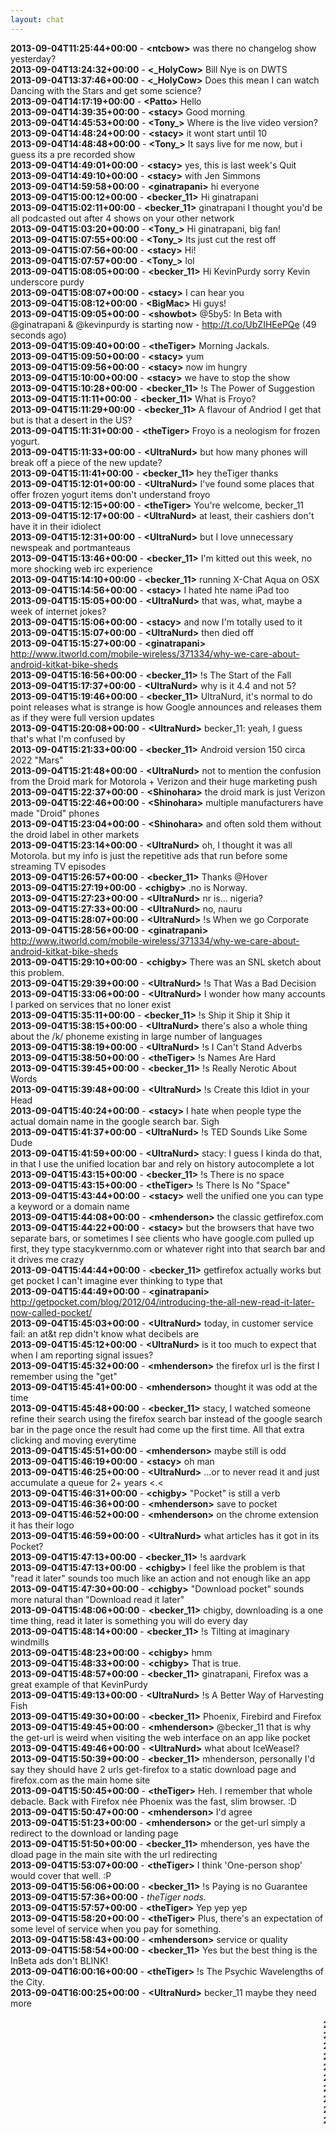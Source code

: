 ```yaml
---
layout: chat
---
```

**2013-09-04T11:25:44+00:00** - **&lt;ntcbow&gt;** was there no changelog show yesterday?  
**2013-09-04T13:24:32+00:00** - **&lt;_HolyCow&gt;** Bill Nye is on DWTS  
**2013-09-04T13:37:46+00:00** - **&lt;_HolyCow&gt;** Does this mean I can watch Dancing with the Stars and get some science?  
**2013-09-04T14:17:19+00:00** - **&lt;Patto&gt;** Hello  
**2013-09-04T14:39:35+00:00** - **&lt;stacy&gt;** Good morning  
**2013-09-04T14:45:53+00:00** - **&lt;Tony_&gt;** Where is the live video version?  
**2013-09-04T14:48:24+00:00** - **&lt;stacy&gt;** it wont start until 10  
**2013-09-04T14:48:48+00:00** - **&lt;Tony_&gt;** It says live for me now, but i guess its a pre recorded show  
**2013-09-04T14:49:01+00:00** - **&lt;stacy&gt;** yes, this is last week's Quit  
**2013-09-04T14:49:10+00:00** - **&lt;stacy&gt;** with Jen Simmons  
**2013-09-04T14:59:58+00:00** - **&lt;ginatrapani&gt;** hi everyone  
**2013-09-04T15:00:12+00:00** - **&lt;becker_11&gt;** Hi ginatrapani  
**2013-09-04T15:02:11+00:00** - **&lt;becker_11&gt;** ginatrapani I thought you'd be all podcasted out after 4 shows on your other network  
**2013-09-04T15:03:20+00:00** - **&lt;Tony_&gt;** Hi ginatrapani, big fan!  
**2013-09-04T15:07:55+00:00** - **&lt;Tony_&gt;** Its just cut the rest off  
**2013-09-04T15:07:56+00:00** - **&lt;stacy&gt;** Hi!  
**2013-09-04T15:07:57+00:00** - **&lt;Tony_&gt;** lol  
**2013-09-04T15:08:05+00:00** - **&lt;becker_11&gt;** Hi KevinPurdy sorry Kevin underscore purdy  
**2013-09-04T15:08:07+00:00** - **&lt;stacy&gt;** I can hear you  
**2013-09-04T15:08:12+00:00** - **&lt;BigMac&gt;** Hi guys!  
**2013-09-04T15:09:05+00:00** - **&lt;showbot&gt;** @5by5: In Beta with @ginatrapani &amp; @kevinpurdy is starting now - http://t.co/UbZIHEePQe (49 seconds ago)  
**2013-09-04T15:09:40+00:00** - **&lt;theTiger&gt;** Morning Jackals.  
**2013-09-04T15:09:50+00:00** - **&lt;stacy&gt;** yum  
**2013-09-04T15:09:56+00:00** - **&lt;stacy&gt;** now im hungry  
**2013-09-04T15:10:00+00:00** - **&lt;stacy&gt;** we have to stop the show  
**2013-09-04T15:10:28+00:00** - **&lt;becker_11&gt;** !s The Power of Suggestion  
**2013-09-04T15:11:11+00:00** - **&lt;becker_11&gt;** What is Froyo?  
**2013-09-04T15:11:29+00:00** - **&lt;becker_11&gt;** A flavour of Andriod I get that but is that a desert in the US?  
**2013-09-04T15:11:31+00:00** - **&lt;theTiger&gt;** Froyo is a neologism for frozen yogurt.  
**2013-09-04T15:11:33+00:00** - **&lt;UltraNurd&gt;** but how many phones will break off a piece of the new update?  
**2013-09-04T15:11:41+00:00** - **&lt;becker_11&gt;** hey theTiger thanks  
**2013-09-04T15:12:01+00:00** - **&lt;UltraNurd&gt;** I've found some places that offer frozen yogurt items don't understand froyo  
**2013-09-04T15:12:15+00:00** - **&lt;theTiger&gt;** You're welcome, becker_11  
**2013-09-04T15:12:17+00:00** - **&lt;UltraNurd&gt;** at least, their cashiers don't have it in their idiolect  
**2013-09-04T15:12:31+00:00** - **&lt;UltraNurd&gt;** but I love unnecessary newspeak and portmanteaus  
**2013-09-04T15:13:46+00:00** - **&lt;becker_11&gt;** I'm kitted out this week, no more shocking web irc experience  
**2013-09-04T15:14:10+00:00** - **&lt;becker_11&gt;** running X-Chat Aqua on OSX  
**2013-09-04T15:14:56+00:00** - **&lt;stacy&gt;** I hated hte name iPad too  
**2013-09-04T15:15:05+00:00** - **&lt;UltraNurd&gt;** that was, what, maybe a week of internet jokes?  
**2013-09-04T15:15:06+00:00** - **&lt;stacy&gt;** and now I'm totally used to it  
**2013-09-04T15:15:07+00:00** - **&lt;UltraNurd&gt;** then died off  
**2013-09-04T15:15:27+00:00** - **&lt;ginatrapani&gt;** http://www.itworld.com/mobile-wireless/371334/why-we-care-about-android-kitkat-bike-sheds  
**2013-09-04T15:16:56+00:00** - **&lt;becker_11&gt;** !s The Start of the Fall  
**2013-09-04T15:17:37+00:00** - **&lt;UltraNurd&gt;** why is it 4.4 and not 5?  
**2013-09-04T15:19:46+00:00** - **&lt;becker_11&gt;** UltraNurd, it's normal to do point releases what is strange is how Google announces and releases them as if they were full version updates  
**2013-09-04T15:20:08+00:00** - **&lt;UltraNurd&gt;** becker_11: yeah, I guess that's what I'm confused by  
**2013-09-04T15:21:33+00:00** - **&lt;becker_11&gt;** Android version 150 circa 2022 "Mars"  
**2013-09-04T15:21:48+00:00** - **&lt;UltraNurd&gt;** not to mention the confusion from the Droid mark for Motorola + Verizon and their huge marketing push  
**2013-09-04T15:22:37+00:00** - **&lt;Shinohara&gt;** the droid mark is just Verizon  
**2013-09-04T15:22:46+00:00** - **&lt;Shinohara&gt;** multiple manufacturers have made "Droid" phones  
**2013-09-04T15:23:04+00:00** - **&lt;Shinohara&gt;** and often sold them without the droid label in other markets  
**2013-09-04T15:23:14+00:00** - **&lt;UltraNurd&gt;** oh, I thought it was all Motorola. but my info is just the repetitive ads that run before some streaming TV episodes  
**2013-09-04T15:26:57+00:00** - **&lt;becker_11&gt;** Thanks @Hover  
**2013-09-04T15:27:19+00:00** - **&lt;chigby&gt;** .no is Norway.  
**2013-09-04T15:27:23+00:00** - **&lt;UltraNurd&gt;** nr is... nigeria?  
**2013-09-04T15:27:33+00:00** - **&lt;UltraNurd&gt;** no, nauru  
**2013-09-04T15:28:07+00:00** - **&lt;UltraNurd&gt;** !s When we go Corporate  
**2013-09-04T15:28:56+00:00** - **&lt;ginatrapani&gt;** http://www.itworld.com/mobile-wireless/371334/why-we-care-about-android-kitkat-bike-sheds  
**2013-09-04T15:29:10+00:00** - **&lt;chigby&gt;** There was an SNL sketch about this problem.  
**2013-09-04T15:29:39+00:00** - **&lt;UltraNurd&gt;** !s That Was a Bad Decision  
**2013-09-04T15:33:06+00:00** - **&lt;UltraNurd&gt;** I wonder how many accounts I parked on services that no loner exist  
**2013-09-04T15:35:11+00:00** - **&lt;becker_11&gt;** !s Ship it Ship it Ship it  
**2013-09-04T15:38:15+00:00** - **&lt;UltraNurd&gt;** there's also a whole thing about the /k/ phoneme existing in large number of languages  
**2013-09-04T15:38:19+00:00** - **&lt;UltraNurd&gt;** !s I Can't Stand Adverbs  
**2013-09-04T15:38:50+00:00** - **&lt;theTiger&gt;** !s Names Are Hard  
**2013-09-04T15:39:45+00:00** - **&lt;becker_11&gt;** !s Really Nerotic About Words  
**2013-09-04T15:39:48+00:00** - **&lt;UltraNurd&gt;** !s Create this Idiot in your Head  
**2013-09-04T15:40:24+00:00** - **&lt;stacy&gt;** I hate when people type the actual domain name in the google search bar. Sigh  
**2013-09-04T15:41:37+00:00** - **&lt;UltraNurd&gt;** !s TED Sounds Like Some Dude  
**2013-09-04T15:41:59+00:00** - **&lt;UltraNurd&gt;** stacy: I guess I kinda do that, in that I use the unified location bar and rely on history autocomplete a lot  
**2013-09-04T15:43:15+00:00** - **&lt;becker_11&gt;** !s There is no space  
**2013-09-04T15:43:15+00:00** - **&lt;theTiger&gt;** !s There Is No "Space"  
**2013-09-04T15:43:44+00:00** - **&lt;stacy&gt;** well the unified one you can type a keyword or a domain name  
**2013-09-04T15:44:08+00:00** - **&lt;mhenderson&gt;** the classic getfirefox.com  
**2013-09-04T15:44:22+00:00** - **&lt;stacy&gt;** but the browsers that have two separate bars, or sometimes I see clients who have google.com pulled up first, they type stacykvernmo.com or whatever right into that search bar and it drives me crazy  
**2013-09-04T15:44:44+00:00** - **&lt;becker_11&gt;** getfirefox actually works but get pocket I can't imagine ever thinking to type that  
**2013-09-04T15:44:49+00:00** - **&lt;ginatrapani&gt;** http://getpocket.com/blog/2012/04/introducing-the-all-new-read-it-later-now-called-pocket/  
**2013-09-04T15:45:03+00:00** - **&lt;UltraNurd&gt;** today, in customer service fail: an at&t rep didn't know what decibels are  
**2013-09-04T15:45:12+00:00** - **&lt;UltraNurd&gt;** is it too much to expect that when I am reporting signal issues?  
**2013-09-04T15:45:32+00:00** - **&lt;mhenderson&gt;** the firefox url is the first I remember using the "get"  
**2013-09-04T15:45:41+00:00** - **&lt;mhenderson&gt;** thought it was odd at the time  
**2013-09-04T15:45:48+00:00** - **&lt;becker_11&gt;** stacy, I watched someone refine their search using the firefox search bar instead of the google search bar in the page once the result had come up the first time. All that extra clicking and moving everytime  
**2013-09-04T15:45:51+00:00** - **&lt;mhenderson&gt;** maybe still is odd  
**2013-09-04T15:46:19+00:00** - **&lt;stacy&gt;** oh man  
**2013-09-04T15:46:25+00:00** - **&lt;UltraNurd&gt;** ...or to never read it and just accumulate a queue for 2+ years <.<  
**2013-09-04T15:46:31+00:00** - **&lt;chigby&gt;** "Pocket" is still a verb  
**2013-09-04T15:46:36+00:00** - **&lt;mhenderson&gt;** save to pocket  
**2013-09-04T15:46:52+00:00** - **&lt;mhenderson&gt;** on the chrome extension it has their logo  
**2013-09-04T15:46:59+00:00** - **&lt;UltraNurd&gt;** what articles has it got in its Pocket?  
**2013-09-04T15:47:13+00:00** - **&lt;becker_11&gt;** !s aardvark  
**2013-09-04T15:47:13+00:00** - **&lt;chigby&gt;** I feel like the problem is that "read it later" sounds too much like an action and not enough like an app  
**2013-09-04T15:47:30+00:00** - **&lt;chigby&gt;** "Download pocket" sounds more natural than "Download read it later"  
**2013-09-04T15:48:06+00:00** - **&lt;becker_11&gt;** chigby, downloading is a one time thing, read it later is something you will do every day  
**2013-09-04T15:48:14+00:00** - **&lt;becker_11&gt;** !s Tilting at imaginary windmills  
**2013-09-04T15:48:23+00:00** - **&lt;chigby&gt;** hmm  
**2013-09-04T15:48:33+00:00** - **&lt;chigby&gt;** That is true.  
**2013-09-04T15:48:57+00:00** - **&lt;becker_11&gt;** ginatrapani, Firefox was a great example of that KevinPurdy  
**2013-09-04T15:49:13+00:00** - **&lt;UltraNurd&gt;** !s A Better Way of Harvesting Fish  
**2013-09-04T15:49:30+00:00** - **&lt;becker_11&gt;** Phoenix, Firebird and Firefox  
**2013-09-04T15:49:45+00:00** - **&lt;mhenderson&gt;** @becker_11 that is why the get-url is weird when visiting the web interface on an app like pocket  
**2013-09-04T15:49:46+00:00** - **&lt;UltraNurd&gt;** what about IceWeasel?  
**2013-09-04T15:50:39+00:00** - **&lt;becker_11&gt;** mhenderson, personally I'd say they should have 2 urls get-firefox to a static download page and firefox.com as the main home site  
**2013-09-04T15:50:45+00:00** - **&lt;theTiger&gt;** Heh. I remember that whole debacle. Back with Firefox née Phoenix was the fast, slim browser. :D  
**2013-09-04T15:50:47+00:00** - **&lt;mhenderson&gt;** I'd agree  
**2013-09-04T15:51:23+00:00** - **&lt;mhenderson&gt;** or the get-url simply a redirect to the download or landing page  
**2013-09-04T15:51:50+00:00** - **&lt;becker_11&gt;** mhenderson, yes have the dload page in the main site with the url redirecting  
**2013-09-04T15:53:07+00:00** - **&lt;theTiger&gt;** I think 'One-person shop' would cover that well. :P  
**2013-09-04T15:56:06+00:00** - **&lt;becker_11&gt;** !s Paying is no Guarantee  
**2013-09-04T15:57:36+00:00** - *theTiger nods.*  
**2013-09-04T15:57:57+00:00** - **&lt;theTiger&gt;** Yep yep yep  
**2013-09-04T15:58:20+00:00** - **&lt;theTiger&gt;** Plus, there's an expectation of some level of service when you pay for something.  
**2013-09-04T15:58:43+00:00** - **&lt;mhenderson&gt;** service or quality  
**2013-09-04T15:58:54+00:00** - **&lt;becker_11&gt;** Yes but the best thing is the InBeta ads don't BLINK!  
**2013-09-04T16:00:16+00:00** - **&lt;theTiger&gt;** !s The Psychic Wavelengths of the City.  
**2013-09-04T16:00:25+00:00** - **&lt;UltraNurd&gt;** becker_11 maybe they need more <marquee>  
**2013-09-04T16:00:57+00:00** - **&lt;becker_11&gt;** UltraNurd, no, no, no! So glad that's gone from the web  
**2013-09-04T16:01:42+00:00** - **&lt;UltraNurd&gt;** not from the archive of my website circa 1998 :)  
**2013-09-04T16:01:46+00:00** - **&lt;UltraNurd&gt;** geocities!  
**2013-09-04T16:01:49+00:00** - **&lt;UltraNurd&gt;** I still honor you.  
**2013-09-04T16:02:23+00:00** - **&lt;theTiger&gt;** Facebook as an email provider...  
**2013-09-04T16:02:25+00:00** - *theTiger shudders.*  
**2013-09-04T16:02:28+00:00** - **&lt;becker_11&gt;** UltraNurd, haha I remember it well  
**2013-09-04T16:02:39+00:00** - **&lt;Tony_&gt;** yukk  
**2013-09-04T16:02:52+00:00** - **&lt;UltraNurd&gt;** and the metadata is still unencrypted for routing purposes, correct?  
**2013-09-04T16:03:05+00:00** - **&lt;becker_11&gt;** I had a dear friend who had a a typical Geocities site.  
**2013-09-04T16:03:36+00:00** - **&lt;UltraNurd&gt;** in my defense, I was 16. lots of kids experimented with <marquee> back then.  
**2013-09-04T16:03:41+00:00** - **&lt;UltraNurd&gt;** and <frameset>  
**2013-09-04T16:03:49+00:00** - **&lt;becker_11&gt;** and <blink>  
**2013-09-04T16:04:12+00:00** - **&lt;UltraNurd&gt;** I'm surprised there isn't one of those scared straight videos about web design  
**2013-09-04T16:04:18+00:00** - **&lt;UltraNurd&gt;** that they make you watch in health class  
**2013-09-04T16:04:37+00:00** - **&lt;becker_11&gt;** lolz  
**2013-09-04T16:04:39+00:00** - **&lt;UltraNurd&gt;** "timmy exported Word Docs as HTML... and then he DIED"  
**2013-09-04T16:05:06+00:00** - **&lt;becker_11&gt;** UltraNurd, he deserved to die OMG  
**2013-09-04T16:05:39+00:00** - **&lt;UltraNurd&gt;** !s When She Says Gina Marie...  
**2013-09-04T16:06:11+00:00** - **&lt;UltraNurd&gt;** I forget what I was working on, but I remember a project in Dreamweaver... MX? and trying to fight its habits of nesting <font> tags  
**2013-09-04T16:06:43+00:00** - **&lt;becker_11&gt;** UltraNurd, being a minimalist I bought a book and self taught using notepad in win 98  
**2013-09-04T16:06:51+00:00** - **&lt;theTiger&gt;** !s Not Ordinary People, Programers  
**2013-09-04T16:06:53+00:00** - **&lt;stacy&gt;** I am trying to learn git now  
**2013-09-04T16:07:00+00:00** - **&lt;becker_11&gt;** the book was based on a site htmlgoodies.com I think it's still online  
**2013-09-04T16:07:13+00:00** - **&lt;stacy&gt;** It makes sense, but I am still slow to go full force using it  
**2013-09-04T16:07:15+00:00** - **&lt;mhenderson&gt;** coder vs programmer?  
**2013-09-04T16:07:25+00:00** - **&lt;theTiger&gt;** : !s Not Ordinary People, Programmers  
**2013-09-04T16:07:29+00:00** - **&lt;stacy&gt;** and I am a web designer (HTML CSS)  
**2013-09-04T16:07:30+00:00** - **&lt;theTiger&gt;** !s Not Ordinary People, Programers  
**2013-09-04T16:07:33+00:00** - **&lt;stacy&gt;** WordPress  
**2013-09-04T16:07:37+00:00** - **&lt;theTiger&gt;** BLARGH!  
**2013-09-04T16:07:43+00:00** - **&lt;theTiger&gt;** !s Not Ordinary People, Programmers  
**2013-09-04T16:08:48+00:00** - **&lt;becker_11&gt;** theTiger, is there a magic number? If you say it that many times it auto wins :D  
**2013-09-04T16:09:02+00:00** - **&lt;theTiger&gt;** I can't spell. :(  
**2013-09-04T16:09:10+00:00** - **&lt;theTiger&gt;** Or type.  
**2013-09-04T16:09:15+00:00** - **&lt;theTiger&gt;** Or copy and paste.  
**2013-09-04T16:09:31+00:00** - **&lt;UltraNurd&gt;** becker_11: yeah, I still prefer to handcraft artisanal HTML  
**2013-09-04T16:09:33+00:00** - **&lt;becker_11&gt;** I had to google one of the words in a title I suggested  
**2013-09-04T16:09:59+00:00** - **&lt;UltraNurd&gt;** what's the euro equivalent of "buck"?  
**2013-09-04T16:10:11+00:00** - **&lt;theTiger&gt;** DRINK!  
**2013-09-04T16:10:16+00:00** - **&lt;UltraNurd&gt;** theTiger: +1  
**2013-09-04T16:11:27+00:00** - **&lt;theTiger&gt;** !s Selling the Ice Cream  
**2013-09-04T16:11:46+00:00** - **&lt;UltraNurd&gt;** it's like updating my wordpress install from SVN  
**2013-09-04T16:12:49+00:00** - **&lt;becker_11&gt;** Pirates have todo items too  
**2013-09-04T16:13:00+00:00** - **&lt;becker_11&gt;** !s Piraates have todo items too  
**2013-09-04T16:13:08+00:00** - **&lt;mhenderson&gt;** Ay  
**2013-09-04T16:13:08+00:00** - **&lt;theTiger&gt;** !s Push Updates for Your Ice Cream  
**2013-09-04T16:14:34+00:00** - **&lt;becker_11&gt;** subscribe to the todo.txt mailing list it will be obvious very quickly the advantage the app gets from being open source  
**2013-09-04T16:15:08+00:00** - **&lt;mhenderson&gt;** what about someone uploading the apk to the play store before you?  
**2013-09-04T16:15:25+00:00** - **&lt;mhenderson&gt;** or does google take care of that?  
**2013-09-04T16:15:42+00:00** - **&lt;UltraNurd&gt;** !s /k/ Sounds  
**2013-09-04T16:16:29+00:00** - **&lt;theTiger&gt;** !s Indeed.  
**2013-09-04T16:16:33+00:00** - **&lt;becker_11&gt;** Thanks ginatrapani KevinPurdy  
**2013-09-04T16:17:08+00:00** - **&lt;becker_11&gt;** it's 12:16am here :)  
**2013-09-04T16:18:35+00:00** - **&lt;theTiger&gt;** Sorry… I can't spell.  
**2013-09-04T16:19:18+00:00** - **&lt;theTiger&gt;** !s $EPISODE_NAME  
**2013-09-04T16:19:25+00:00** - **&lt;becker_11&gt;** ^^  
**2013-09-04T16:19:32+00:00** - **&lt;mhenderson&gt;** !s Name In Beta  
**2013-09-04T16:20:36+00:00** - **&lt;mhenderson&gt;** thanks!  
**2013-09-04T16:20:37+00:00** - **&lt;theTiger&gt;** Great show, guys. Bye. :)  
**2013-09-04T16:20:39+00:00** - **&lt;Tony_&gt;** bye  
**2013-09-04T16:20:42+00:00** - **&lt;UltraNurd&gt;** thanks guys  
**2013-09-04T16:20:45+00:00** - **&lt;mhenderson&gt;** bye  
**2013-09-04T16:20:55+00:00** - **&lt;becker_11&gt;** Great show, catch you all next week  
**2013-09-04T18:31:07+00:00** - **&lt;showbot&gt;** @5by5: The Web Ahead with @jensimmons is starting now - http://t.co/UbZIHEePQe (4 seconds ago)  
**2013-09-04T18:31:50+00:00** - **&lt;theTiger&gt;** Hello jensimmons. :)  
**2013-09-04T18:31:54+00:00** - **&lt;theTiger&gt;** I can hear you.  
**2013-09-04T18:32:07+00:00** - **&lt;showbot&gt;** @5by5: Just posted: The News 140 with @imyke - http://t.co/u1nMz14QuQ (46 seconds ago)  
**2013-09-04T18:32:18+00:00** - **&lt;theTiger&gt;** We *are* Jackals. :)  
**2013-09-04T18:32:51+00:00** - **&lt;theTiger&gt;** Sounds fine to me.  
**2013-09-04T18:33:12+00:00** - **&lt;theTiger&gt;** Why would you ever tempt fate in such a manner? :P  
**2013-09-04T18:33:39+00:00** - **&lt;theTiger&gt;** Apparently there's already an Erika registered on FreeNode.  
**2013-09-04T18:34:24+00:00** - **&lt;chad_c&gt;** hello Jen, chat  
**2013-09-04T18:34:35+00:00** - **&lt;theTiger&gt;** Hello chad_c.  
**2013-09-04T18:34:46+00:00** - **&lt;theTiger&gt;** Whoa.  
**2013-09-04T18:34:54+00:00** - **&lt;JustinCarone&gt;** Whoa indeed.  
**2013-09-04T18:34:55+00:00** - **&lt;theTiger&gt;** Ouch. :D LOUD Kevin Purdy.  
**2013-09-04T18:35:10+00:00** - **&lt;chad_c&gt;** ouch, yes  
**2013-09-04T18:35:11+00:00** - **&lt;chad_c&gt;** haha  
**2013-09-04T18:35:15+00:00** - **&lt;chad_c&gt;** listening on my phone  
**2013-09-04T18:40:49+00:00** - **&lt;theTiger&gt;** What's with all of the first name folk today? :)  
**2013-09-04T18:42:11+00:00** - **&lt;chad_c&gt;** I've actually never been in the chat for the show before  
**2013-09-04T18:42:33+00:00** - **&lt;chad_c&gt;** web dev isn't my day job so I've been buried in real work…then Emberjs went 1.0 and I got the bug again  
**2013-09-04T18:42:34+00:00** - **&lt;theTiger&gt;** Well, welcome. :)  
**2013-09-04T18:42:44+00:00** - **&lt;chad_c&gt;** thanks theTiger :)  
**2013-09-04T18:43:08+00:00** - **&lt;theTiger&gt;** I know almost nothing of modern web design. :D I just live in here.  
**2013-09-04T18:43:36+00:00** - **&lt;chad_c&gt;** ah, haha, I see  
**2013-09-04T18:44:09+00:00** - **&lt;jensimmons&gt;** guest: http://muledesign.com/about/erika-hall/  
**2013-09-04T18:44:24+00:00** - **&lt;chad_c&gt;** yay  
**2013-09-04T18:44:53+00:00** - **&lt;Raven7&gt;** did Applified record today  
**2013-09-04T18:45:12+00:00** - **&lt;theTiger&gt;** Raven7: Nope.  
**2013-09-04T18:45:25+00:00** - **&lt;theTiger&gt;** (See what I did there? :D)  
**2013-09-04T18:45:39+00:00** - **&lt;Raven7&gt;** why not  
**2013-09-04T18:46:08+00:00** - **&lt;theTiger&gt;** No idea. KimRoen updated the topic earlier, so it was removed from the 5by5 recording calendar quietly.  
**2013-09-04T18:46:22+00:00** - **&lt;Raven7&gt;** hmm  
**2013-09-04T18:46:40+00:00** - **&lt;theTiger&gt;** They did record a show earlier this weekend though (Saturday maybe?).  
**2013-09-04T18:48:31+00:00** - **&lt;theTiger&gt;** !current  
**2013-09-04T18:48:59+00:00** - **&lt;KimRoen&gt;** It was just removed, yeah.  
**2013-09-04T18:49:30+00:00** - **&lt;Raven7&gt;** too bad there some news today sorta  
**2013-09-04T18:50:03+00:00** - **&lt;KimRoen&gt;** They had a live show from the iTunes Festival  
**2013-09-04T18:50:13+00:00** - **&lt;KimRoen&gt;** So that's probably why.  
**2013-09-04T18:51:00+00:00** - **&lt;KimRoen&gt;** Oh well. Erika Hall! Jen Simmons! Just Enough Research!  
**2013-09-04T18:52:07+00:00** - **&lt;theTiger&gt;** I'm sure that's interesting… All I've got at the moment is iMyke talking old news. ;-)  
**2013-09-04T18:52:57+00:00** - **&lt;Guest70467&gt;** hi  
**2013-09-04T18:53:13+00:00** - **&lt;theTiger&gt;** Hello  
**2013-09-04T18:53:20+00:00** - **&lt;Guest70467&gt;** how r u  
**2013-09-04T18:54:05+00:00** - **&lt;chad_c&gt;** me too, this news is from Sunday, what's the deal?  haha  
**2013-09-04T18:54:22+00:00** - **&lt;jensimmons&gt;** http://www.abookapart.com/products/just-enough-research  
**2013-09-04T18:55:20+00:00** - **&lt;theTiger&gt;** Tues Aug 20th's The News -- Special thanks out to Dan's iTunes.  
**2013-09-04T18:55:30+00:00** - **&lt;chad_c&gt;** hahaha  
**2013-09-04T19:05:14+00:00** - *theTiger flips back over to Nerd Poker.*  
**2013-09-04T20:00:07+00:00** - **&lt;showbot&gt;** @5by5: Just posted: In Beta 64 with @ginatrapani &amp; @kevinpurdy - http://t.co/LhQ7HA00Gr (25 seconds ago)  
**2013-09-04T20:17:29+00:00** - **&lt;Guest43342&gt;** Damn it  
**2013-09-04T20:17:51+00:00** - **&lt;theTiger&gt;** Heh. :(  
**2013-09-04T20:20:13+00:00** - **&lt;_HolyCow&gt;** is there a current/former 5by5 advertiser for billing and invoices?  
**2013-09-04T20:20:30+00:00** - **&lt;theTiger&gt;** Harvest  
**2013-09-04T20:20:40+00:00** - **&lt;truemarmalade&gt;** which is soooo good  
**2013-09-04T20:20:44+00:00** - **&lt;_HolyCow&gt;** billbooks?  
**2013-09-04T20:21:14+00:00** - **&lt;theTiger&gt;** http://www.getharvest.com/  
**2013-09-04T20:21:21+00:00** - **&lt;joshli&gt;** why can't I be… hmm  
**2013-09-04T20:22:19+00:00** - **&lt;_HolyCow&gt;** my FIL has storage units so he just needs invoices/bills once a month  
**2013-09-04T20:22:34+00:00** - **&lt;truemarmalade&gt;** ah harvest is more for hourly time tracking  
**2013-09-04T20:23:17+00:00** - **&lt;theTiger&gt;** It does invoicing and billing as well, but yeah… I'm looking for the other one that jbecker talked about recently.  
**2013-09-04T20:24:49+00:00** - **&lt;theTiger&gt;** http://www.billbooks.com/?utm_source=dansentme&utm_medium=referral&utm_campaign=sh  
**2013-09-04T20:26:07+00:00** - **&lt;showbot&gt;** @5by5: Just posted: CMD+Space 60 with @imyke - http://t.co/8z1MsqPuZ1 (1 minute ago)  

